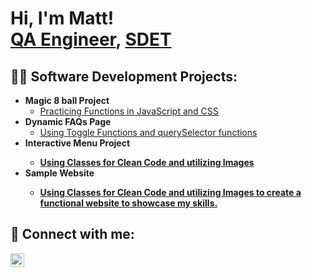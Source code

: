 <h1>Hi, I'm Matt! <br/><a href="https://github.com/mattpierce017">QA Engineer</a>, <a href="https://www.linkedin.com/in/matt-pierce/">SDET</a>

<h2>👨‍💻 Software Development Projects:</h2>

- <b>Magic 8 ball Project</b>
  - [Practicing Functions in JavaScript and CSS](https://github.com/mattpierce017/magic_8_ball)
- <b>Dynamic FAQs Page</b>
  - [Using Toggle Functions and querySelector functions](https://github.com/mattpierce017/JS_Questions)
- <b>Interactive Menu Project<b>
  - [Using Classes for Clean Code and utilizing Images](https://github.com/mattpierce017/menu_project)
- <b>Sample Website<b>
  - [Using Classes for Clean Code and utilizing Images to create a functional website to showcase my skills.](https://github.com/mattpierce017/Sample-Website)


<h2> 🤳 Connect with me:</h2> 
  
 <!-- [<img align="left" alt="JoshMadakor | YouTube" width="22px" src="https://cdn.jsdelivr.net/npm/simple-icons@v3/icons/youtube.svg" />][youtube] --> 
 [<img align="left" alt="JoshMadakor | LinkedIn" width="22px" src="https://cdn.jsdelivr.net/npm/simple-icons@v3/icons/linkedin.svg" />][linkedin] 
<!-- [<img align="left" alt="JoshMadakor | Twitter" width="22px" src="https://cdn.jsdelivr.net/npm/simple-icons@v3/icons/twitter.svg" />][twitter] -->
 <!-- [<img align="left" alt="JoshMadakor | Instagram" width="22px" src="https://cdn.jsdelivr.net/npm/simple-icons@v3/icons/instagram.svg" />][instagram] --> 
  
 <!-- [twitter]: https://twitter.com/jacktneely 
 [youtube]: https://www.youtube.com/c/jacktneely 
 [instagram]: https://www.instagram.com/jacktneely/ --> 
 [linkedin]: https://www.linkedin.com/in/matt-pierce-1413808a
